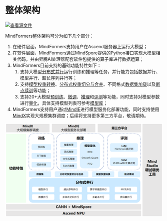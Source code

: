 # 整体架构

[![查看源文件](https://mindspore-website.obs.cn-north-4.myhuaweicloud.com/website-images/master/resource/_static/logo_source.svg)](https://gitee.com/mindspore/docs/blob/master/docs/mindformers/docs/source_zh_cn/start/overview.md)

MindFormers整体架构可分为如下几个部分：

1. 在硬件层面，MindFormers支持用户在Ascend服务器上运行大模型；
2. 在软件层面，MindFormers通过MindSpore提供的Python接口实现大模型相关代码，并由昇腾AI处理器配套软件包提供的算子库进行数据运算；
3. MindFormers目前支持的基础功能特性如下：
   1. 支持大模型[分布式并行](https://www.mindspore.cn/mindformers/docs/zh-CN/dev/function/distributed_parallel.html)运行训练和推理等任务，并行能力包括数据并行、模型并行、超长序列并行等；
   2. 支持[模型权重转换](https://www.mindspore.cn/mindformers/docs/zh-CN/dev/function/weight_conversion.html)、[分布式权重切分与合并](https://www.mindspore.cn/mindformers/docs/zh-CN/dev/function/transform_weight.html)、不同格式[数据集加载](https://www.mindspore.cn/mindformers/docs/zh-CN/dev/function/dataset.html)以及[断点续训](https://www.mindspore.cn/mindformers/docs/zh-CN/dev/function/resume_training.html)等功能；
   3. 支持20+大模型[预训练](https://www.mindspore.cn/mindformers/docs/zh-CN/dev/usage/pre_training.html)、[微调](https://www.mindspore.cn/mindformers/docs/zh-CN/dev/usage/sft_tuning.html)、[推理](https://www.mindspore.cn/mindformers/docs/zh-CN/dev/usage/inference.html)和[评测](https://www.mindspore.cn/mindformers/docs/zh-CN/dev/usage/evaluation.html)等功能，同时支持对模型参数进行[量化](https://www.mindspore.cn/mindformers/docs/zh-CN/dev/usage/quantization.html)，具体支持模型列表可参考[模型库](https://www.mindspore.cn/mindformers/docs/zh-CN/dev/start/models.html)；
4. MindFormers支持用户通过[MindIE](https://www.mindspore.cn/mindformers/docs/zh-CN/dev/usage/mindie_deployment.html)进行模型服务化部署功能，同时支持使用[MindX](https://www.hiascend.com/software/mindx-dl)实现大规模集群调度；后续将支持更多第三方平台，敬请期待。

![/overall_architecture](./image/overall_architecture.png)
